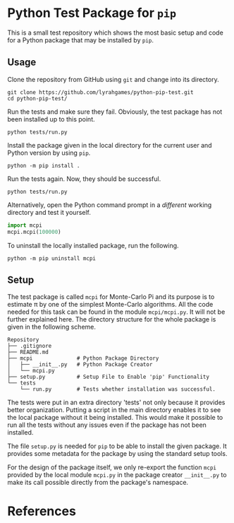 # Python Test Package for `pip`

This is a small test repository which shows the most basic setup and code for a Python package that may be installed by `pip`.

## Usage

Clone the repository from GitHub using `git` and change into its directory.

    git clone https://github.com/lyrahgames/python-pip-test.git
    cd python-pip-test/

Run the tests and make sure they fail.
Obviously, the test package has not been installed up to this point.

    python tests/run.py

Install the package given in the local directory for the current user and Python version by using `pip`.

    python -m pip install .

Run the tests again.
Now, they should be successful.

    python tests/run.py

Alternatively, open the Python command prompt in a *different* working directory and test it yourself.

```python
import mcpi
mcpi.mcpi(100000)
```

To uninstall the locally installed package, run the following.

    python -m pip uninstall mcpi


## Setup

The test package is called `mcpi` for Monte-Carlo Pi and its purpose is to estimate π by one of the simplest Monte-Carlo algorithms.
All the code needed for this task can be found in the module `mcpi/mcpi.py`.
It will not be further explained here.
The directory structure for the whole package is given in the following scheme.

```
Repository
├── .gitignore
├── README.md
├── mcpi              # Python Package Directory
│   ├── __init__.py   # Python Package Creator
│   └── mcpi.py
├── setup.py          # Setup File to Enable 'pip' Functionality
└── tests
    └── run.py        # Tests whether installation was successful.

```

The tests were put in an extra directory 'tests' not only because it provides better organization.
Putting a script in the main directory enables it to see the local package without it being installed.
This would make it possible to run all the tests without any issues even if the package has not been installed.

The file `setup.py` is needed for `pip` to be able to install the given package.
It provides some metadata for the package by using the standard setup tools.

For the design of the package itself, we only re-export the function `mcpi` provided by the local module `mcpi.py` in the package creator `__init__.py` to make its call possible directly from the package's namespace.

# References

